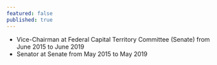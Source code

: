 ```yaml
---
featured: false
published: true
---
```

* Vice-Chairman at Federal Capital Territory Committee (Senate) from June 2015 to June 2019
* Senator at Senate from May 2015 to May 2019

